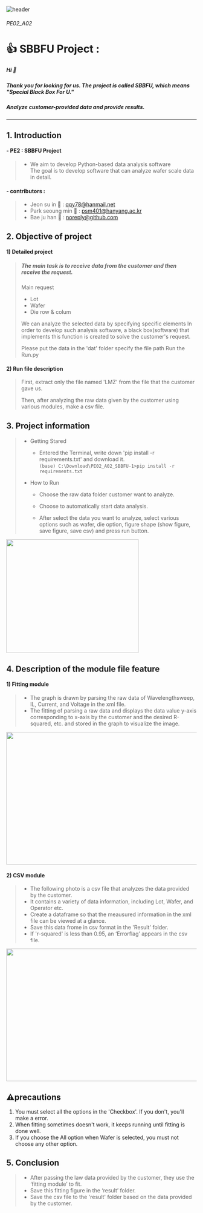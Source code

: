 ![header](https://capsule-render.vercel.app/api?type=wave&color=auto&height=200&section=header&text=SBBFU%20PROJECT&fontSize=50)

###### PE02_A02

# 👍 SBBFU Project :
##### Hi :wave:
##### Thank you for looking for us. The project is called SBBFU, which means "Special Black Box For U."
##### Analyze customer-provided data and provide results.
---
## 1. Introduction
#### - PE2 : SBBFU Project
> - We aim to develop Python-based data analysis software \
> The goal is to develop software that can analyze wafer scale data in detail.
#### - contributors : 

>- Jeon su in :girl: : qqy78@hanmail.net
>- Park seoung min :boy: : psm401@hanyang.ac.kr
>- Bae ju han :boy: : noreply@github.com

## 2. Objective of project
  #### 1) Detailed project 
> ##### The main task is to receive data from the customer and then receive the request.
> Main request 
> + Lot
> + Wafer
> + Die row & colum
> 
> We can analyze the selected data by specifying specific elements
> In order to develop such analysis software, a black box(software) that implements this function is created to solve the customer's request.
>
> Please put the data in the 'dat' folder specify the file path Run the Run.py 

  #### 2) Run file description
> First, extract only the file named 'LMZ' from the file that the customer gave us. 
> 
> Then, after analyzing the raw data given by the customer using various modules, make a csv file.

## 3. Project information

####
>* Getting Stared
>   + Entered the Terminal, write down 'pip install -r requirements.txt' and download it. \
>``(base) C:\Download\PE02_A02_SBBFU-1>pip install -r requirements.txt``
>
>* How to Run
>   + Choose the raw data folder customer want to analyze.
>   + Choose to automatically start data analysis.
>   
>	 + After select the data you want to analyze, select various options such as wafer, die option, figure shape (show figure, save figure, save csv) and press run button.
<img src = "https://user-images.githubusercontent.com/84078034/121799780-f55b5280-cc68-11eb-859f-a0cf73b37ee1.png" width="350" height="300">


## 4. Description of the module file feature

#### 1) Fitting module
  >-   The graph is drawn by parsing the raw data of Wavelengthsweep, IL, Current, and Voltage in the xml file.
  >-   The fitting of parsing a raw data and displays the data value y-axis corresponding to x-axis by the customer and the desired R-squared, etc. and stored in the graph to visualize the image.
 <img src ="https://user-images.githubusercontent.com/84078034/121302547-d2613380-c934-11eb-8ef4-6b330f316406.png" width="600" height="350">

#### 2) CSV module
  >- The following photo is a csv file that analyzes the data provided by the customer.
  >- It contains a variety of data information, including Lot, Wafer, and Operator etc.
  >- Create a dataframe so that the meausured information in the xml file can be viewed at a glance.
  >- Save this data frome in csv format in the 'Result' folder.
  >- If 'r-squared' is less than 0.95, an ‘Errorflag’ appears in the csv file.

 <img src = "https://user-images.githubusercontent.com/80964488/117802539-903ec680-b290-11eb-969f-6fd459a8d594.PNG" width= "600" height="350">
 
## :warning:precautions

 1) You must select all the options in the 'Checkbox'. If you don't, you'll make a error.
 2) When fitting sometimes doesn't work, it keeps running until fitting is done well.
 3) If you choose the All option when Wafer is selected, you must not choose any other option.
 
## 5. Conclusion
  >- After passing the law data provided by the customer, they use the ‘fitting module’ to fit.
  >- Save this fitting figure in the ‘result’ folder.
  >- Save the csv file to the 'result' folder based on the data provided by the customer.
